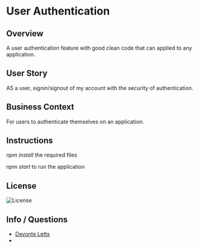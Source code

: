 # User Authentication


## Overview

A user authentication feature with good clean code that can applied to any application.

## User Story

AS a user, signin/signout of my account with the security of authentication.

## Business Context

For users to authenticate themselves on an application.

## Instructions

*npm install* the required files

*npm start* to run the application

## License

![License](https://img.shields.io/badge/License-Made%20by%20spacedel-blue)

## Info / Questions

- [Devonte Letts](https://github.com/spacedel)
- 
